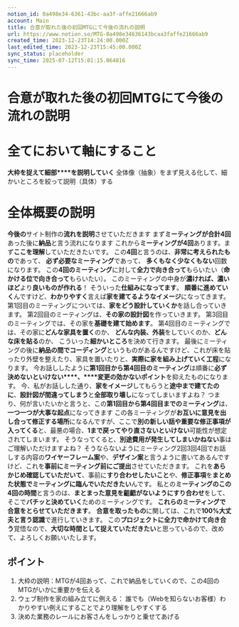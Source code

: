 ```yaml
---
notion_id: 0a498e34-6361-43bc-aa3f-affe21666ab9
account: Main
title: 合意が取れた後の初回MTGにて今後の流れの説明
url: https://www.notion.so/MTG-0a498e34636143bcaa3faffe21666ab9
created_time: 2023-12-23T14:24:00.000Z
last_edited_time: 2023-12-23T15:45:00.000Z
sync_status: placeholder
sync_time: 2025-07-12T15:01:15.064816
---
```

# 合意が取れた後の初回MTGにて今後の流れの説明

# 全てにおいて**軸**にすること
**大枠****を捉えて****細部****を説明していく**
全体像（抽象）をまず見える化して、細かいところを絞って説明（具体）する
# 全体概要の説明
**今後の**サイト制作の**流れを説明**させていただきます
まず**ミーティングが合計4回**あった後に**納品**と言う流れになります
これから**ミーティングが4回**あります。まず**ここを理解**していただきたいです。
この**4回**と言うのは、**非常に考えられたもの**であって、 **必ず必要なミーティング**であって、
**多くもなく少なくもない**回数になります。
この**4回のミーティング**に対して**全力で向き合って**もらいたい（**命かける位で向き合って**もらいたい）。
このミーティングの中身が**濃ければ、濃いほど**より**良いものが作れる**！
そういった**仕組みになってます**。
**順番に進めていく**んですけど、**わかりやすく**言えば**家を建てるようなイメージ**になってきます。
第1回目のミーティングについては、**家をどう設計していくか**を話し合っていきます。
第2回目のミーティングは、**その家の設計図**を作っていきます。
第3回目のミーティングでは、その家を**基礎を建て始めます**。
第4回目のミーティングでは、その家に**どんな家具を置く**のか、
**どんな内装、外装**をしていくのか、**どんな床を貼る**のか、
こういった**細かいところ**を決めて行きます。
最後にミーティングの後に**納品の間でコーディング**というものがあるんですけど、これが床を貼ったり外壁を整えたり、家具を置いたりと、**実際に家を組み上げていく工程**になります。
今お話ししたように**第1回目から第4回目のミーティング**は順番に**必ず決めないといけない****、****変更の効かないポイント**を抑えたものになります。
今、私がお話しした通り、**家をイメージ**してもらうと**途中まで建てたのに**、**設計図が間違ってしまう**と**全部取り壊し**になってしまいますよね？
つまり、何が言いたいかと言うと、この**第1回目から第4回目までのミーティング**は、**一つ一つが大事な起点**になってきます
この各ミーティングが**お互いに意見を出し合って修正する場所**になるんですが、ここで**別の新しい話や重要な修正事項が入ってくる**と、最悪の場合、**1まで戻ってやり直さないといけない**可能性が想定されてしまいます。
そうなってくると、**別途費用が発生してしまいかねない**事はご理解いただけますよね？
そうならないようにミーティング2回3回4回でお話しする内容の**ワイヤーフレーム案**や、**デザイン案**と言うように書いてあるんですけど、これを**事前にミーティング前にご提出**させていただきます。
これを**あらかじめ確認していただいて**、事前に**すり合わせしたいこと**や、**修正事項**を**まとめた状態でミーティングに臨んでいただきたい**んです。
 私との**ミーティングのこの4回の時間**と言うのは、**まとまった意見を齟齬がないようにすり合わせ**をして、そこで**バチッと決めていく**ためのミーティングです。
**これらのミーティングで合意をとらせていただきます**。
**合意を取ったもの**に関しては、これで**100%大丈夫と言う認識**で進行していきます。
この**プロジェクトに全力で命かけて向き合う**覚悟なので、**大切な時間として捉えていただきたい**と思っているので、改めて、よろしくお願いいたします。
## ポイント
1. 大枠の説明：MTGが4回あって、これで納品をしていくので、この4回のMTGがいかに重要かを伝える
1. ウェブ制作を家の組み立てに例える： 誰でも（Webを知らないお客様）わかりやすい例えにすることでより理解をしやすくする　　
1. 決めた業務のレールにお客さんをしっかりと乗せてあげる